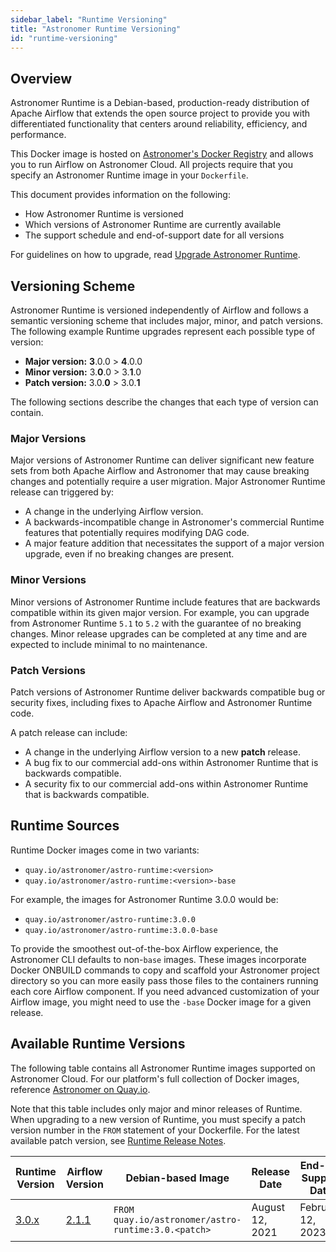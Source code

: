 ```yaml
---
sidebar_label: "Runtime Versioning"
title: "Astronomer Runtime Versioning"
id: "runtime-versioning"
---
```


## Overview

Astronomer Runtime is a Debian-based, production-ready distribution of Apache Airflow that extends the open source project to provide you with differentiated functionality that centers around reliability, efficiency, and performance.

This Docker image is hosted on [Astronomer's Docker Registry](https://quay.io/repository/astronomer/astro-runtime) and allows you to run Airflow on Astronomer Cloud. All projects require that you specify an Astronomer Runtime image in your `Dockerfile`.

This document provides information on the following:

- How Astronomer Runtime is versioned
- Which versions of Astronomer Runtime are currently available
- The support schedule and end-of-support date for all versions

For guidelines on how to upgrade, read [Upgrade Astronomer Runtime](upgrade-runtime).

## Versioning Scheme

Astronomer Runtime is versioned independently of Airflow and follows a semantic versioning scheme that includes major, minor, and patch versions. The following example Runtime upgrades represent each possible type of version:

- **Major version:** **3**.0.0 > **4**.0.0
- **Minor version:** 3.**0**.0 > 3.**1**.0
- **Patch version:** 3.0.**0** > 3.0.**1**

The following sections describe the changes that each type of version can contain.

### Major Versions

Major versions of Astronomer Runtime can deliver significant new feature sets from both Apache Airflow and Astronomer that may cause breaking changes and potentially require a user migration. Major Astronomer Runtime release can triggered by:

- A change in the underlying Airflow version.
- A backwards-incompatible change in Astronomer's commercial Runtime features that potentially requires modifying DAG code.
- A major feature addition that necessitates the support of a major version upgrade, even if no breaking changes are present.

### Minor Versions

Minor versions of Astronomer Runtime include features that are backwards compatible within its given major version. For example, you can upgrade from Astronomer Runtime `5.1` to `5.2` with the guarantee of no breaking changes. Minor release upgrades can be completed at any time and are expected to include minimal to no maintenance.

### Patch Versions

Patch versions of Astronomer Runtime deliver backwards compatible bug or security fixes, including fixes to Apache Airflow and Astronomer Runtime code.

A patch release can include:

- A change in the underlying Airflow version to a new **patch** release.
- A bug fix to our commercial add-ons within Astronomer Runtime that is backwards compatible.
- A security fix to our commercial add-ons within Astronomer Runtime that is backwards compatible.

## Runtime Sources

Runtime Docker images come in two variants:

- `quay.io/astronomer/astro-runtime:<version>`
- `quay.io/astronomer/astro-runtime:<version>-base`

For example, the images for Astronomer Runtime 3.0.0 would be:

- `quay.io/astronomer/astro-runtime:3.0.0`
- `quay.io/astronomer/astro-runtime:3.0.0-base`

To provide the smoothest out-of-the-box Airflow experience, the Astronomer CLI defaults to non-`base` images. These images incorporate Docker ONBUILD commands to copy and scaffold your Astronomer project directory so you can more easily pass those files to the containers running each core Airflow component. If you need advanced customization of your Airflow image, you might need to use the `-base` Docker image for a given release.

## Available Runtime Versions

The following table contains all Astronomer Runtime images supported on Astronomer Cloud. For our platform's full collection of Docker images, reference [Astronomer on Quay.io](https://quay.io/repository/astronomer/astro-runtime?tab=tags).

Note that this table includes only major and minor releases of Runtime. When upgrading to a new version of Runtime, you must specify a patch version number in the `FROM` statement of your Dockerfile. For the latest available patch version, see [Runtime Release Notes](runtime-release-notes).

| Runtime Version                | Airflow Version                                                                            | Debian-based Image                                  | Release Date    | End-of-Support Date |
| ------------------------------ | ------------------------------------------------------------------------------------------ | --------------------------------------------------- | --------------- | ------------------- |
| [3.0.x](runtime-release-notes) | [2.1.1](https://github.com/astronomer/astro-runtime/blob/main/CHANGELOG.md#301-2021-08-31) | `FROM quay.io/astronomer/astro-runtime:3.0.<patch>` | August 12, 2021 | February 12, 2023   |
